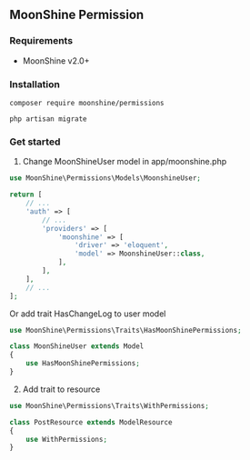 ## MoonShine Permission

### Requirements

- MoonShine v2.0+

### Installation

```shell
composer require moonshine/permissions
```

```shell
php artisan migrate
```

### Get started

1. Change MoonShineUser model in app/moonshine.php

```php
use MoonShine\Permissions\Models\MoonshineUser;

return [
    // ...
    'auth' => [
        // ...
        'providers' => [
            'moonshine' => [
                'driver' => 'eloquent',
                'model' => MoonshineUser::class,
            ],
        ],
    ],
    // ...
];
```

Or add trait HasChangeLog to user model

```php
use MoonShine\Permissions\Traits\HasMoonShinePermissions;

class MoonShineUser extends Model
{
    use HasMoonShinePermissions;
}
```

2. Add trait to resource

```php
use MoonShine\Permissions\Traits\WithPermissions;

class PostResource extends ModelResource
{
    use WithPermissions;
}
```

